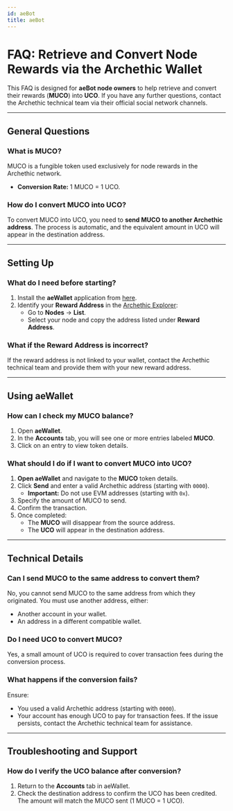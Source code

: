 ```yaml
---
id: aeBot
title: aeBot
---
```

# FAQ: Retrieve and Convert Node Rewards via the Archethic Wallet

This FAQ is designed for **aeBot node owners** to help retrieve and convert their rewards (**MUCO**) into **UCO**. If you have any further questions, contact the Archethic technical team via their official social network channels.

---

## General Questions

### **What is MUCO?**
MUCO is a fungible token used exclusively for node rewards in the Archethic network.  
- **Conversion Rate:** 1 MUCO = 1 UCO.

### **How do I convert MUCO into UCO?**
To convert MUCO into UCO, you need to **send MUCO to another Archethic address**. The process is automatic, and the equivalent amount in UCO will appear in the destination address.

---

## Setting Up

### **What do I need before starting?**
1. Install the **aeWallet** application from [here](https://www.archethic.net/wallet.html).
2. Identify your **Reward Address** in the [Archethic Explorer](https://explorer.archethic.net/):  
   - Go to **Nodes** → **List**.
   - Select your node and copy the address listed under **Reward Address**.

### **What if the Reward Address is incorrect?**
If the reward address is not linked to your wallet, contact the Archethic technical team and provide them with your new reward address.

---

## Using aeWallet

### **How can I check my MUCO balance?**
1. Open **aeWallet**.  
2. In the **Accounts** tab, you will see one or more entries labeled **MUCO**.  
3. Click on an entry to view token details.

### **What should I do if I want to convert MUCO into UCO?**
1. **Open aeWallet** and navigate to the **MUCO** token details.  
2. Click **Send** and enter a valid Archethic address (starting with `0000`).  
   - **Important:** Do not use EVM addresses (starting with `0x`).  
3. Specify the amount of MUCO to send.  
4. Confirm the transaction.  
5. Once completed:
   - The **MUCO** will disappear from the source address.
   - The **UCO** will appear in the destination address.

---

## Technical Details

### **Can I send MUCO to the same address to convert them?**
No, you cannot send MUCO to the same address from which they originated. You must use another address, either:
- Another account in your wallet.
- An address in a different compatible wallet.

### **Do I need UCO to convert MUCO?**
Yes, a small amount of UCO is required to cover transaction fees during the conversion process.

### **What happens if the conversion fails?**
Ensure:
- You used a valid Archethic address (starting with `0000`).
- Your account has enough UCO to pay for transaction fees.
If the issue persists, contact the Archethic technical team for assistance.

---

## Troubleshooting and Support

### **How do I verify the UCO balance after conversion?**
1. Return to the **Accounts** tab in aeWallet.  
2. Check the destination address to confirm the UCO has been credited. The amount will match the MUCO sent (1 MUCO = 1 UCO).


